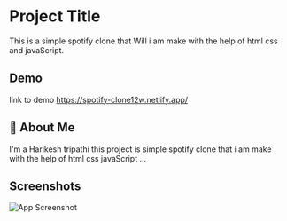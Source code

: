 
# Project Title

This is a simple spotify clone that Will i am make with the help of html css and javaScript.


## Demo
link to demo 
https://spotify-clone12w.netlify.app/ 



## 🚀 About Me
I'm a Harikesh tripathi this project is simple spotify clone that i am make with the help of html css javaScript ...


## Screenshots
![App Screenshot](https://snipboard.io/WTfZXO.jpg)
